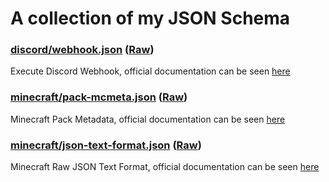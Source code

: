 # A collection of my JSON Schema

### [discord/webhook.json](discord/webhook.json) ([Raw](https://raw.githubusercontent.com/barraIhsan/json-schema/master/discord/webhook.json))

Execute Discord Webhook, official documentation can be seen [here](https://discord.com/developers/docs/resources/webhook#execute-webhook)

### [minecraft/pack-mcmeta.json](minecraft/pack-mcmeta.json) ([Raw](https://raw.githubusercontent.com/barraIhsan/json-schema/master/minecraft/pack-mcmeta.json))

Minecraft Pack Metadata, official documentation can be seen [here](https://minecraft.fandom.com/wiki/Resource_Pack#Pack_format)

### [minecraft/json-text-format.json](minecraft/json-text-format.json) ([Raw](https://raw.githubusercontent.com/barraIhsan/json-schema/master/minecraft/json-text-format.json))

Minecraft Raw JSON Text Format, official documentation can be seen [here](https://minecraft.fandom.com/wiki/Raw_JSON_text_format)
